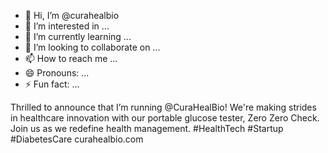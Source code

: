 - 👋 Hi, I’m @curahealbio
- 👀 I’m interested in ...
- 🌱 I’m currently learning ...
- 💞️ I’m looking to collaborate on ...
- 📫 How to reach me ...
- 😄 Pronouns: ...
- ⚡ Fun fact: ...

<!---
curahealbio/curahealbio is a ✨ special ✨ repository because its `README.md` (this file) appears on your GitHub profile.
You can click the Preview link to take a look at your changes.
--->
Thrilled to announce that I’m running @CuraHealBio! We're making strides in healthcare innovation with our portable glucose tester, Zero Zero Check. Join us as we redefine health management. #HealthTech #Startup #DiabetesCare curahealbio.com
